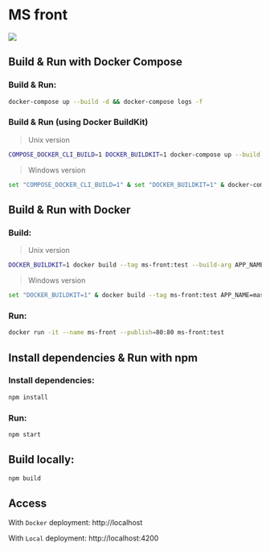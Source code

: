 # MS front

![](https://github.com/veben/microservices/workflows/MS-front-CI/badge.svg)

## Build & Run with Docker Compose

### Build & Run:

```sh
docker-compose up --build -d && docker-compose logs -f
```

### Build & Run (using **Docker BuildKit**)

> Unix version

```sh
COMPOSE_DOCKER_CLI_BUILD=1 DOCKER_BUILDKIT=1 docker-compose up --build -d && docker-compose logs -f
```

> Windows version

```sh
set "COMPOSE_DOCKER_CLI_BUILD=1" & set "DOCKER_BUILDKIT=1" & docker-compose up --build -d && docker-compose logs -f
```

## Build & Run with Docker

### Build:

> Unix version

```sh
DOCKER_BUILDKIT=1 docker build --tag ms-front:test --build-arg APP_NAME=mas-front --rm=true .
```

> Windows version

```sh
set "DOCKER_BUILDKIT=1" & docker build --tag ms-front:test APP_NAME=mas-front --rm=true .
```

### Run:

```sh
docker run -it --name ms-front --publish=80:80 ms-front:test
```

## Install dependencies & Run with npm

### Install dependencies:

```sh
npm install
```

### Run:

```sh
npm start
```

## Build locally:

```sh
npm build
```

## Access

With `Docker` deployment: http://localhost

With `Local` deployment: http://localhost:4200

